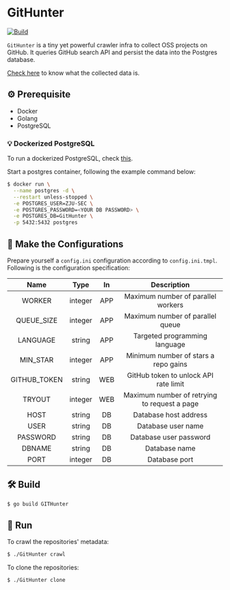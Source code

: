 # GitHunter

[![Build](https://github.com/ZJU-SEC/GitHunter/actions/workflows/build.yml/badge.svg)](https://github.com/ZJU-SEC/GitHunter/actions/workflows/build.yml)

`GitHunter` is a tiny yet powerful crawler infra to collect OSS projects on GitHub. It queries GitHub search API and persist the data into the Postgres database.

[Check here](doc/README.md) to know what the collected data is.

## :gear: Prerequisite

- Docker
- Golang
- PostgreSQL


### :bulb: Dockerized PostgreSQL

To run a dockerized PostgreSQL, check [this](https://hub.docker.com/_/postgres).

Start a postgres container, following the example command below:

```bash
$ docker run \
  --name postgres -d \
  --restart unless-stopped \
  -e POSTGRES_USER=ZJU-SEC \
  -e POSTGRES_PASSWORD=<YOUR DB PASSWORD> \
  -e POSTGRES_DB=GitHunter \
  -p 5432:5432 postgres
```

## :page_facing_up: Make the Configurations

Prepare yourself a `config.ini` configuration according to `config.ini.tmpl`. Following is the configuration specification:

|     Name     |  Type   | In  |                 Description                  |
|:------------:|:-------:|:---:|:--------------------------------------------:|
|    WORKER    | integer | APP |      Maximum number of parallel workers      |
|  QUEUE_SIZE  | integer | APP |       Maximum number of parallel queue       |
|   LANGUAGE   | string  | APP |        Targeted programming language         |
|   MIN_STAR   | integer | APP |     Minimum number of stars a repo gains     |
| GITHUB_TOKEN | string  | WEB |    GitHub token to unlock API rate limit     |
|    TRYOUT    | integer | WEB | Maximum number of retrying to request a page |
|     HOST     | string  | DB  |            Database host address             |
|     USER     | string  | DB  |              Database user name              |
|   PASSWORD   | string  | DB  |            Database user password            |
|    DBNAME    | string  | DB  |                Database name                 |
|     PORT     | integer | DB  |                Database port                 |

## :hammer_and_wrench: Build

```bash
$ go build GITHunter
```

## :rocket: Run

To crawl the repositories' metadata:

```bash
$ ./GitHunter crawl
```

To clone the repositories:

```bash
$ ./GitHunter clone
```
